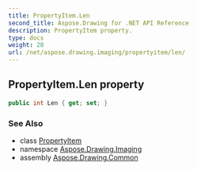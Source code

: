 ```yaml
---
title: PropertyItem.Len
second_title: Aspose.Drawing for .NET API Reference
description: PropertyItem property. 
type: docs
weight: 20
url: /net/aspose.drawing.imaging/propertyitem/len/
---
```

## PropertyItem.Len property

```csharp
public int Len { get; set; }
```

### See Also

* class [PropertyItem](../)
* namespace [Aspose.Drawing.Imaging](../../propertyitem/)
* assembly [Aspose.Drawing.Common](../../../)


